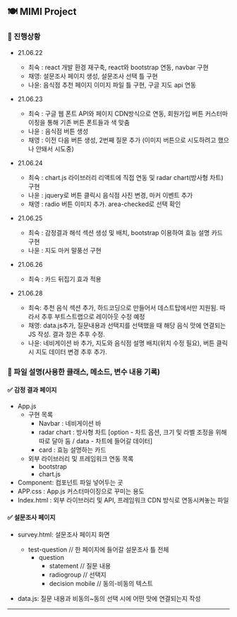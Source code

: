 ## 🍽 MIMI Project
### 📍 진행상황

- 21.06.22    
  - 최숙 : react 개발 환경 재구축, react와 bootstrap 연동, navbar 구현 
  - 채영: 설문조사 페이지 생성, 설문조사 선택 틀 구현
  - 나윤: 음식점 추천 페이지 이미지 파일 틀 구현, 구글 지도 api 연동

- 21.06.23
  - 최숙 : 구글 웹 폰트 API와 페이지 CDN방식으로 연동, 회원가입 버튼 커스터마이징을 통해 기존 버튼 폰트들과 색 맞춤
  - 나윤 : 음식점 버튼 생성
  - 채영 : 이전 다음 버튼 생성, 2번째 질문 추가 (이미지 버튼으로 시도하려고 했으나 안돼서 시도중)

- 21.06.24
  - 최숙 : chart.js 라이브러리 리액트에 직접 연동 및 radar chart(방사형 차트) 구현
  - 나윤 : jquery로 버튼 클릭시 음식점 사진 변경, 마커 이벤트 추가
  - 채영 : radio 버튼 이미지 추가. area-checked로 선택 확인

- 21.06.25
  - 최숙 : 감정결과 해석 섹션 생성 및 배치, bootstrap 이용하여 효능 설명 카드 구현 
  - 나윤 : 지도 마커 말풍선 구현
 
- 21.06.26
  - 최숙 : 카드 뒤집기 효과 적용 

- 21.06.28
  - 최숙: 추천 음식 섹션 추가, 하드코딩으로 만들어서 데스트탑에서만 지원됨. 따라서 추후 부트스트랩으로 레이아웃 수정 예정
  - 채영: data.js추가, 질문내용과 선택지를 선택했을 때 해당 음식 맛에 연결되는 JS 작성. 결과 창은 추후 수정.
  - 나윤: 네비게이션 바 추가, 지도와 음식점 설명 배치(위치 수정 필요), 버튼 클릭시 지도 데이터 변경 추후 추가.

### 📍 파일 설명(사용한 클래스, 메소드, 변수 내용 기록)
#### ✅ 감정 결과 페이지
- App.js
  - 구현 목록
    -  Navbar : 네비게이션 바
    -  radar chart : 방사형 차트 [option - 차트 옵션, 크기 및 라벨 조정을 위해 따로 달아 둠 / data - 차트에 들어갈 데이터]
    -  card : 효능 설명하는 카드
  - 외부 라이브러리 및 프레임워크 연동 목록
    - bootstrap
    - chart.js     
- Component: 컴포넌트 파일 넣어두는 곳
- APP.css : App.js 커스터마이징으로 꾸미는 용도
- Index.html : 외부 라이브러리 및 API, 프레임워크 CDN 방식로 연동시켜놓는 파일 

#### ✅ 설문조사 페이지
- survey.html: 설문조사 페이지 화면
    - test-question // 한 페이지에 들어갈 설문조사 틀 전체
      - question
        - statement // 질문 내용
        - radiogroup // 선택지
        - decision mobile // 동의-비동의 텍스트
        
- data.js: 질문 내용과 비동의~동의 선택 시에 어떤 맛에 연결되는지 작성
---
